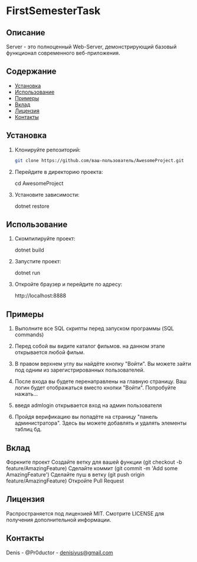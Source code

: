# FirstSemesterTask


## Описание
Server - это полноценный Web-Server, демонстрирующий базовый функционал современного веб-приложения.

## Содержание
- [Установка](#установка)
- [Использование](#использование)
- [Примеры](#примеры)
- [Вклад](#вклад)
- [Лицензия](#лицензия)
- [Контакты](#контакты)

## Установка
1. Клонируйте репозиторий:
   ```sh
   git clone https://github.com/ваш-пользователь/AwesomeProject.git

2. Перейдите в директорию проекта:

   cd AwesomeProject

3. Установите зависимости:

   dotnet restore



## Использование

1. Скомпилируйте проект:

   dotnet build

2. Запустите проект:

   dotnet run

3. Откройте браузер и перейдите по адресу:

    http://localhost:8888


## Примеры
1. Выполните все SQL скрипты перед запуском программы (SQL commands)

2. Перед собой вы видите каталог фильмов. на данном этапе
   открывается любой фильм.

3. В правом верхнем углу вы найдёте кнопку "Войти".
   Вы можете зайти под одним из зарегистрированных пользователей.

4. После входа вы будете перенаправлены на главную страницу.
   Ваш логин будет отображаться вместо кнопки "Войти".
   Попробуйте нажать...

5. введя admlogin открывается вход на админ пользователя

6. Пройдя верификацию вы попадёте на страницу "панель администратора".
   Здесь вы можете добавлять и удалять элементы таблиц бд.


## Вклад

   Форкните проект
   Создайте ветку для вашей функции (git checkout -b feature/AmazingFeature)
   Сделайте коммит (git commit -m 'Add some AmazingFeature')
   Сделайте пуш в ветку (git push origin feature/AmazingFeature)
   Откройте Pull Request

## Лицензия

   Распространяется под лицензией MIT. Смотрите LICENSE для получения дополнительной информации.
   

## Контакты

Denis - @Pr0ductor - denisiyus@gmail.com
